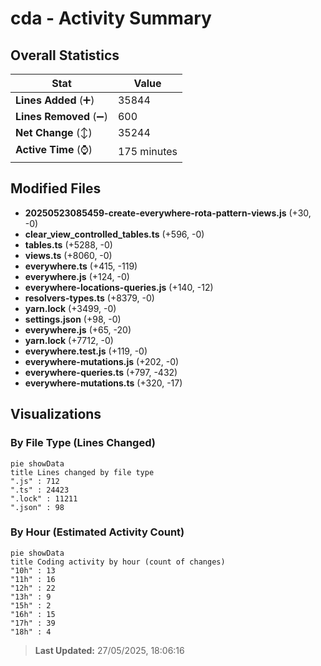 # cda - Activity Summary 

## Overall Statistics

| Stat                   | Value                                                             |
| ---------------------- | ----------------------------------------------------------------- |
| **Lines Added** (➕)   | 35844                                          |
| **Lines Removed** (➖) | 600                                        |
| **Net Change** (↕)    | 35244                |
| **Active Time** (⌚)   | 175 minutes |


## Modified Files
- **20250523085459-create-everywhere-rota-pattern-views.js** (+30, -0)
- **clear_view_controlled_tables.ts** (+596, -0)
- **tables.ts** (+5288, -0)
- **views.ts** (+8060, -0)
- **everywhere.ts** (+415, -119)
- **everywhere.js** (+124, -0)
- **everywhere-locations-queries.js** (+140, -12)
- **resolvers-types.ts** (+8379, -0)
- **yarn.lock** (+3499, -0)
- **settings.json** (+98, -0)
- **everywhere.js** (+65, -20)
- **yarn.lock** (+7712, -0)
- **everywhere.test.js** (+119, -0)
- **everywhere-mutations.js** (+202, -0)
- **everywhere-queries.ts** (+797, -432)
- **everywhere-mutations.ts** (+320, -17)

## Visualizations

### By File Type (Lines Changed)

```mermaid
pie showData
title Lines changed by file type
".js" : 712
".ts" : 24423
".lock" : 11211
".json" : 98
```

### By Hour (Estimated Activity Count)

```mermaid
pie showData
title Coding activity by hour (count of changes)
"10h" : 13
"11h" : 16
"12h" : 22
"13h" : 9
"15h" : 2
"16h" : 15
"17h" : 39
"18h" : 4
```


> **Last Updated:** 27/05/2025, 18:06:16